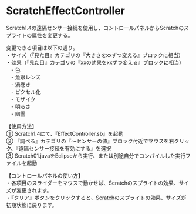 # ScratchEffectController

<p>Scratch1.4の遠隔センサー接続を使用し、コントロールパネルからScratchのスプライトの属性を変更する。</p>

<p>
変更できる項目は以下の通り。<br>
・サイズ（『見た目』カテゴリの『大きさをxxずつ変える』ブロックに相当）<br>
・効果（『見た目』カテゴリの『xxの効果をxxずつ変える』ブロックに相当）<br>
　- 色<br>
　- 魚眼レンズ<br>
　- 渦巻き<br>
　- ピクセル化<br>
　- モザイク<br>
　- 明るさ<br>
　- 幽霊
</p>

<p>
【使用方法】<br>
① Scratch1.4にて、『EffectController.sb』を起動<br>
② 『調べる』カテゴリの『〜センサーの値』ブロック付近でマウスを右クリック、『遠隔センサー接続を有効にする』を選択<br>
③ Scratch01.javaをEclipseから実行、または別途自分でコンパイルした実行ファイルを起動
</p>

<p>
【コントロールパネルの使い方】<br>
・各項目のスライダーをマウスで動かせば、Scratchのスプライトの効果、サイズが変更されます。<br>
・『クリア』ボタンをクリックすると、Scratchのスプライトの効果、サイズが初期状態に戻ります。
</p>
